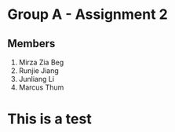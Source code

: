 # Group A - Assignment 2

## Members
1. Mirza Zia Beg
2. Runjie Jiang
3. Junliang Li
4. Marcus Thum

# This is a test